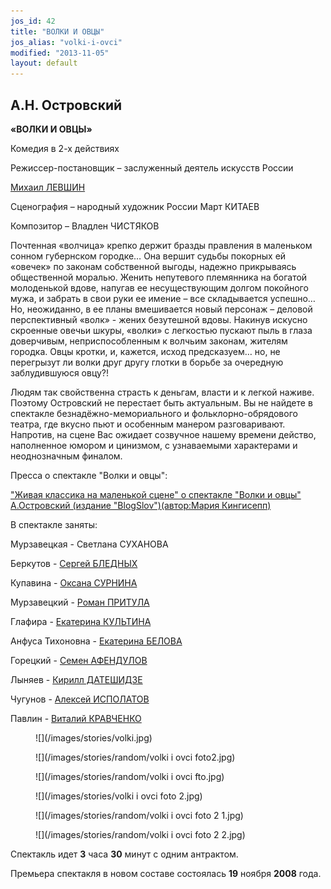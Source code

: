 ```yaml
---
jos_id: 42
title: "ВОЛКИ И ОВЦЫ"
jos_alias: "volki-i-ovci"
modified: "2013-11-05"
layout: default
---
```


## А.Н. Островский

**«ВОЛКИ И ОВЦЫ»**

Комедия в 2-х действиях

Режиссер-постановщик – заслуженный деятель искусств России

[Михаил ЛЕВШИН](153-mihail-levshin.html)

Сценография – народный художник России Март КИТАЕВ

Композитор – Владлен ЧИСТЯКОВ

Почтенная «волчица» крепко держит бразды правления в маленьком сонном губернском городке… Она вершит судьбы покорных ей «овечек» по законам собственной выгоды, надежно прикрываясь общественной моралью. Женить непутевого племянника на богатой молоденькой вдове, напугав ее несуществующим долгом покойного мужа, и забрать в свои руки ее имение – все складывается успешно… Но, неожиданно, в ее планы вмешивается новый персонаж – деловой перспективный «волк» - жених безутешной вдовы. Накинув искусно скроенные овечьи шкуры, «волки» с легкостью пускают пыль в глаза доверчивым, неприспособленным к волчьим законам, жителям городка. Овцы кротки, и, кажется, исход предсказуем… но, не перегрызут ли волки друг другу глотки в борьбе за очередную заблудившуюся овцу?!

Людям так свойственна страсть к деньгам, власти и к легкой наживе. Поэтому Островский не перестает быть актуальным. Вы не найдете в спектакле безнадёжно-мемориального и фольклорно-обрядового театра, где вкусно пьют и особенным манером разговаривают. Напротив, на сцене Вас ожидает созвучное нашему времени действо, наполненное юмором и цинизмом, с узнаваемыми характерами и неоднозначным финалом.

Пресса о спектакле "Волки и овцы":

["Живая классика на маленькой сцене" о спектакле "Волки и овцы" А.Островский (издание "BlogSlov")(автор:Мария Кингисепп)](269-pressa-vjlki-i-ovci.html)

В спектакле заняты:

Мурзавецкая - Светлана СУХАНОВА

Беркутов - [Сергей БЛЕДНЫХ](24-blednyh-sergej.html)

Купавина - [Оксана СУРНИНА](85-oksana-surnina.html)

Мурзавецкий - [Роман ПРИТУЛА](50-roman-pritula.html)

Глафира - [Екатерина КУЛЬТИНА](81-ekaterina-kyltina.html)

Анфуса Тихоновна - [Екатерина БЕЛОВА](23-belova-ekaterina.html)

Горецкий - [Семен АФЕНДУЛОВ](22-afendulov-semen.html)

Лыняев - [Кирилл ДАТЕШИДЗЕ](281-kirilldateshidze.html)

Чугунов - [Алексей ИСПОЛАТОВ](53-aleksei-ispolatov.html)

Павлин - [Виталий КРАВЧЕНКО](66-vitalii-kravchenko.html)

<figure>
![](/images/stories/volki.jpg)
</figure>

<figure>
![](/images/stories/random/volki i ovci foto2.jpg)
</figure>

<figure>
![](/images/stories/random/volki i ovci fto.jpg)
</figure>

<figure>
![](/images/stories/volki i ovci foto 2.jpg)
</figure>

<figure>
![](/images/stories/random/volki i ovci foto 2 1.jpg)
</figure>

<figure>
![](/images/stories/random/volki i ovci foto 2 2.jpg)
</figure>

Спектакль идет **3** часа **30** минут с одним антрактом.

Премьера спектакля в новом составе состоялась **19** ноября **2008** года.

